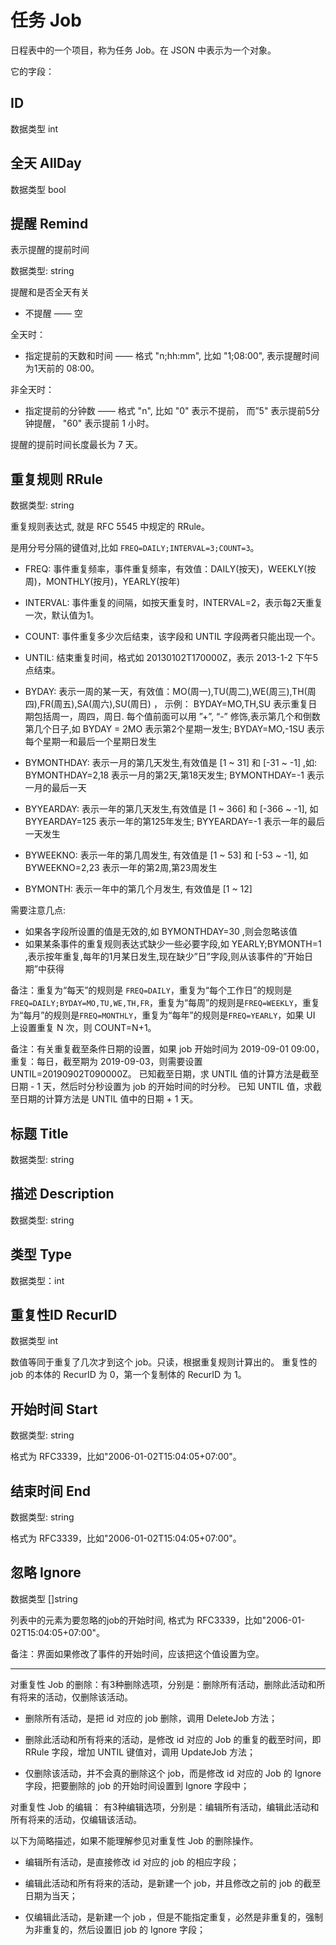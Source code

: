 
# 任务 Job
 
日程表中的一个项目，称为任务 Job。在 JSON 中表示为一个对象。

它的字段：

## ID
数据类型 int

## 全天 AllDay

数据类型 bool


## 提醒 Remind

表示提醒的提前时间

数据类型: string

提醒和是否全天有关

- 不提醒 —— 空

全天时：
- 指定提前的天数和时间 —— 格式 "n;hh:mm", 比如 "1;08:00", 表示提醒时间为1天前的 08:00。

非全天时：
- 指定提前的分钟数 —— 格式 "n", 比如 "0" 表示不提前， 而”5" 表示提前5分钟提醒， "60" 表示提前 1 小时。

提醒的提前时间长度最长为 7 天。

## 重复规则 RRule
数据类型: string

重复规则表达式, 就是 RFC 5545 中规定的 RRule。

是用分号分隔的键值对,比如 `FREQ=DAILY;INTERVAL=3;COUNT=3`。

- FREQ:  事件重复频率，事件重复频率，有效值：DAILY(按天)，WEEKLY(按周)，MONTHLY(按月)，YEARLY(按年)

- INTERVAL: 事件重复的间隔，如按天重复时，INTERVAL=2，表示每2天重复一次，默认值为1。

- COUNT: 事件重复多少次后结束，该字段和 UNTIL 字段两者只能出现一个。

- UNTIL: 结束重复时间，格式如 20130102T170000Z，表示 2013-1-2 下午5点结束。

- BYDAY: 表示一周的某一天，有效值：MO(周一),TU(周二),WE(周三),TH(周四),FR(周五),SA(周六),SU(周日) ， 示例： BYDAY=MO,TH,SU 表示重复日期包括周一，周四，周日. 每个值前面可以用 ”+”, “-” 修饰,表示第几个和倒数第几个日子,如 BYDAY = 2MO 表示第2个星期一发生; BYDAY=MO,-1SU 表示每个星期一和最后一个星期日发生



- BYMONTHDAY: 表示一月的第几天发生,有效值是 [1 ~ 31] 和 [-31 ~ -1] ,如: BYMONTHDAY=2,18 表示一月的第2天,第18天发生; BYMONTHDAY=-1 表示一月的最后一天


- BYYEARDAY: 表示一年的第几天发生,有效值是 [1 ~ 366] 和 [-366 ~ -1], 如 BYYEARDAY=125 表示一年的第125年发生; BYYEARDAY=-1 表示一年的最后一天发生

- BYWEEKNO: 表示一年的第几周发生, 有效值是 [1 ~ 53] 和 [-53 ~ -1], 如 BYWEEKNO=2,23 表示一年的第2周,第23周发生

- BYMONTH: 表示一年中的第几个月发生, 有效值是 [1 ~ 12]

需要注意几点:

- 如果各字段所设置的值是无效的,如 BYMONTHDAY=30 ,则会忽略该值
- 如果某条事件的重复规则表达式缺少一些必要字段,如 YEARLY;BYMONTH=1 ,表示按年重复,每年的1月某日发生,现在缺少”日”字段,则从该事件的”开始日期”中获得


备注：重复为“每天”的规则是 `FREQ=DAILY`，重复为“每个工作日”的规则是 `FREQ=DAILY;BYDAY=MO,TU,WE,TH,FR`，重复为“每周”的规则是`FREQ=WEEKLY`，重复为“每月”的规则是`FREQ=MONTHLY`，重复为“每年”的规则是`FREQ=YEARLY`，如果 UI 上设置重复 N 次，则 COUNT=N+1。

备注：有关重复截至条件日期的设置，如果 job 开始时间为 2019-09-01 09:00，重复：每日，截至期为 2019-09-03，则需要设置 UNTIL=20190902T090000Z。
已知截至日期，求 UNTIL 值的计算方法是截至日期 - 1 天，然后时分秒设置为 job 的开始时间的时分秒。
已知 UNTIL 值，求截至日期的计算方法是 UNTIL 值中的日期 + 1 天。


## 标题 Title
数据类型: string

## 描述 Description
数据类型: string


## 类型 Type
数据类型：int

## 重复性ID RecurID
数据类型 int

数值等同于重复了几次才到这个 job。只读，根据重复规则计算出的。
重复性的 job 的本体的 RecurID 为 0，第一个复制体的 RecurID 为 1。


## 开始时间 Start
数据类型: string

格式为 RFC3339，比如"2006-01-02T15:04:05+07:00"。

## 结束时间 End
数据类型: string

格式为 RFC3339，比如"2006-01-02T15:04:05+07:00"。

## 忽略 Ignore
数据类型 []string


列表中的元素为要忽略的job的开始时间, 格式为 RFC3339，比如"2006-01-02T15:04:05+07:00"。

备注：界面如果修改了事件的开始时间，应该把这个值设置为空。

-----

对重复性 Job 的删除：有3种删除选项，分别是：删除所有活动，删除此活动和所有将来的活动，仅删除该活动。

- 删除所有活动，是把 id 对应的 job 删除，调用 DeleteJob 方法；

- 删除此活动和所有将来的活动，是修改 id 对应的 Job 的重复的截至时间，即 RRule 字段，增加 UNTIL 键值对，调用 UpdateJob 方法；

- 仅删除该活动，并不会真的删除这个 job，而是修改 id 对应的 Job 的 Ignore 字段，把要删除的 job 的开始时间设置到 Ignore 字段中；

对重复性 Job 的编辑： 有3种编辑选项，分别是：编辑所有活动，编辑此活动和所有将来的活动，仅编辑该活动。

以下为简略描述，如果不能理解参见对重复性 Job 的删除操作。

- 编辑所有活动，是直接修改 id 对应的 job 的相应字段；

- 编辑此活动和所有将来的活动，是新建一个 job，并且修改之前的 job 的截至日期为当天；

- 仅编辑此活动，是新建一个 job ，但是不能指定重复，必然是非重复的，强制为非重复的，然后设置旧 job 的 Ignore 字段；
